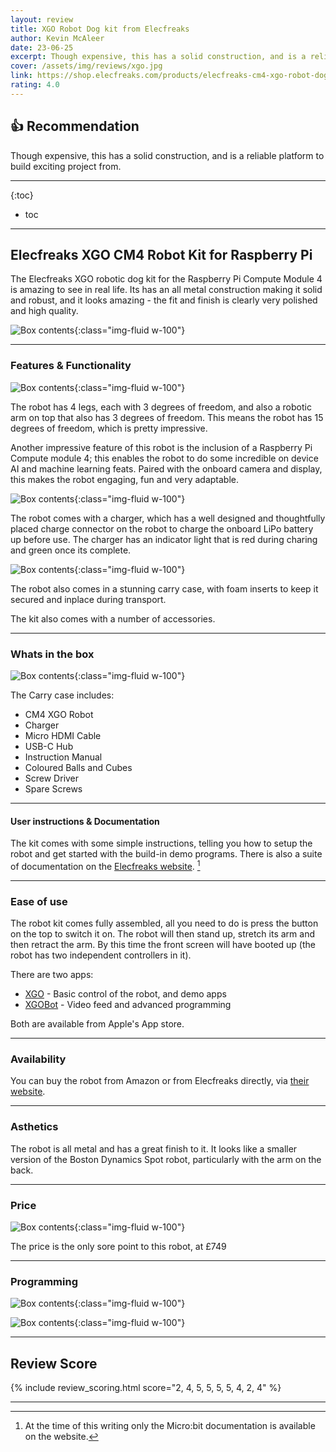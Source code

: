 ```yaml
---
layout: review
title: XGO Robot Dog kit from Elecfreaks
author: Kevin McAleer
date: 23-06-25
excerpt: Though expensive, this has a solid construction, and is a reliable platform to build exciting projects on.
cover: /assets/img/reviews/xgo.jpg
link: https://shop.elecfreaks.com/products/elecfreaks-cm4-xgo-robot-dog-kit-for-raspberry-pi
rating: 4.0
---
```


## 👍 Recommendation

Though expensive, this has a solid construction, and is a reliable platform to build exciting project from.

---

{:toc}
* toc

---

## Elecfreaks XGO CM4 Robot Kit for Raspberry Pi

The Elecfreaks XGO robotic dog kit for the Raspberry Pi Compute Module 4 is amazing to see in real life. Its has an all metal construction making it solid and robust, and it looks amazing - the fit and finish is clearly very polished and high quality.

![Box contents](/assets/img/reviews/xgo/xgo01.jpg){:class="img-fluid w-100"}

---

### Features & Functionality

![Box contents](/assets/img/reviews/xgo/xgo02.jpg){:class="img-fluid w-100"}

The robot has 4 legs, each with 3 degrees of freedom, and also a robotic arm on top that also has 3 degrees of freedom. This means the robot has 15 degrees of freedom, which is pretty impressive.

Another impressive feature of this robot is the inclusion of a Raspberry Pi Compute module 4; this enables the robot to do some incredible on device AI and machine learning feats. Paired with the onboard camera and display, this makes the robot engaging, fun and very adaptable.

![Box contents](/assets/img/reviews/xgo/xgo04.jpg){:class="img-fluid w-100"}

The robot comes with a charger, which has a well designed and thoughtfully placed charge connector on the robot to charge the onboard LiPo battery up before use. The charger has an indicator light that is red during charing and green once its complete.

![Box contents](/assets/img/reviews/xgo/xgo03.jpg){:class="img-fluid w-100"}

The robot also comes in a stunning carry case, with foam inserts to keep it secured and inplace during transport.

The kit also comes with a number of accessories.

---

### Whats in the box

![Box contents](/assets/img/reviews/xgo/xgo05.jpg){:class="img-fluid w-100"}

The Carry case includes:

* CM4 XGO Robot
* Charger
* Micro HDMI Cable
* USB-C Hub
* Instruction Manual
* Coloured Balls and Cubes
* Screw Driver
* Spare Screws

---

#### User instructions & Documentation

The kit comes with some simple instructions, telling you how to setup the robot and get started with the build-in demo programs. There is also a suite of documentation on the [Elecfreaks website](http://wiki.elecfreaks.com/en/microbit/robot/xgo-robot-kit-v2/). [^1]

[^1]: At the time of this writing only the Micro:bit documentation is available on the website.

---

### Ease of use

The robot kit comes fully assembled, all you need to do is press the button on the top to switch it on. The robot will then stand up, stretch its arm and then retract the arm. By this time the front screen will have booted up (the robot has two independent controllers in it).

There are two apps:

* [XGO](https://apps.apple.com/gb/app/xgo/id1587117964) - Basic control of the robot, and demo apps
* [XGOBot](https://apps.apple.com/gb/app/xgobot/id6449165215) - Video feed and advanced programming

Both are available from Apple's App store.

---

### Availability

You can buy the robot from Amazon or from Elecfreaks directly, via [their website](https://shop.elecfreaks.com/products/elecfreaks-cm4-xgo-robot-dog-kit-for-raspberry-pi).

---

### Asthetics

The robot is all metal and has a great finish to it. It looks like a smaller version of the Boston Dynamics Spot robot, particularly with the arm on the back.

---

### Price

![Box contents](/assets/img/reviews/xgo/xgo08.jpg){:class="img-fluid w-100"}

The price is the only sore point to this robot, at £749

---

### Programming 

![Box contents](/assets/img/reviews/xgo/xgo07.jpg){:class="img-fluid w-100"}

![Box contents](/assets/img/reviews/xgo/xgo06.jpg){:class="img-fluid w-100"}

---

## Review Score

{% include review_scoring.html score="2, 4, 5, 5, 5, 5, 4, 2, 4" %}

---
